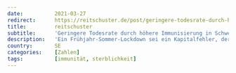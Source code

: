 ```yaml
---
date:          2021-03-27
redirect:      https://reitschuster.de/post/geringere-todesrate-durch-hoehere-immunisierung-in-schweden/
title:         reitschuster
subtitle:      'Geringere Todesrate durch höhere Immunisierung in Schweden?'
description:   'Ein Frühjahr-Sommer-Lockdown sei ein Kapitalfehler, der fatale Folgen haben könne, warnt Prof. Luckhaus, der aus Protest aus der Leopoldina ausgetreten ist. Hier exklusiv die Abrechnung des kritischen Wissenschaftlers mit der deutschen Corona-Politik.'
country:       SE
categories:    [Zahlen]
tags:          [immunität, sterblichkeit]
---
```

